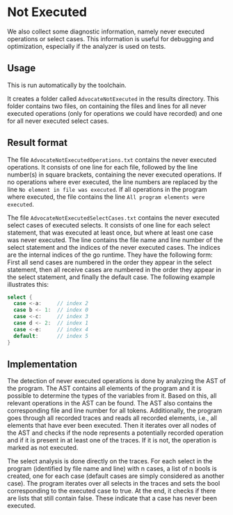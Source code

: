 # Not Executed

We also collect some diagnostic information, namely never executed operations
or select cases. This information is useful for debugging and optimization,
especially if the analyzer is used on tests.

## Usage
This is run automatically by the toolchain.

It creates a folder called `AdvocateNotExecuted` in the
results directory. This folder contains two files, on containing the
files and lines for all never executed operations (only for operations
we could have recorded) and one for all never executed select cases.

## Result format
The file `AdvocateNotExecutedOperations.txt` contains the never executed
operations. It consists of one line for each file, followed by the line number(s)
in square brackets, containing the never executed operations. If no operations
where ever executed, the line numbers are replaced by the line `No element in file was executed`.
If all operations in the program where executed, the file contains the line
`All program elements were executed`.

The file `AdvocateNotExecutedSelectCases.txt` contains the never executed select
cases of executed selects. It consists of one line for each select
statement, that was executed at least once, but where at least one case was never
executed. The line contains the file name and line number of the select statement
and the indices of the never executed cases.
The indices are the internal indices of the go runtime. They have the
following form: First all send cases are numbered in the order they appear in the
select statement, then all receive cases are numbered in the order they appear in
the select statement, and finally the default case. The following example illustrates
this:
```go
select {
  case <-a:     // index 2
  case b <- 1:  // index 0
  case <-c:     // index 3
  case d <- 2:  // index 1
  case <-e:     // index 4
  default:      // index 5
}
```


## Implementation

The detection of never executed operations is done by analyzing the AST of the
program. The AST contains all elements of the program and it is possible to
determine the types of the variables from it. Based on this, all relevant
operations in the AST can be found. The AST also contains the corresponding
file and line number for all tokens. Additionally, the program goes through all
recorded traces and reads all recorded elements, i.e., all elements that have
ever been executed. Then it iterates over all nodes of the AST and checks if
the node represents a potentially recorded operation and if it is present in at
least one of the traces. If it is not, the operation is marked as not executed.

The select analysis is done directly on the traces. For each
select in the program (identified by file name and line) with n cases, a list of
n bools is created, one for each case (default cases are simply considered as
another case). The program iterates over all selects in the traces and sets the
bool corresponding to the executed case to true. At the end, it checks if there
are lists that still contain false. These indicate that a case has never been
executed.
